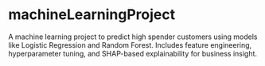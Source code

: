 # machineLearningProject
A machine learning project to predict high spender customers using models like Logistic Regression and Random Forest. Includes feature engineering, hyperparameter tuning, and SHAP-based explainability for business insight.
